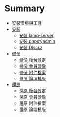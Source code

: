 # Summary

* [安裝環境與工具](README.md)
* [安裝](install/README.md)
    * [安裝 lamp-server](install/inst_lamp.md)
    * [安裝 phpmyadmin](install/inst_phpmyadm.md)
    * [安裝 Discuz](install/inst_discuz.md)
* [備份](backup/README.md)
    * [備份 後台設定](backup/bkup_sql.md)
    * [備份 會員頭像](backup/bkup_avatar.md)
    * [備份 附件檔案](backup/bkup_attachment.md)
    * [備份 論壇模版](backup/bkup_template.md)
* [還原](restore/README.md)
    * [還原 後台設定](restore/sr_sql.md)
    * [還原 會員頭像](restore/sr_avatar.md)
    * 還原 附件檔案
    * 還原 論壇模版